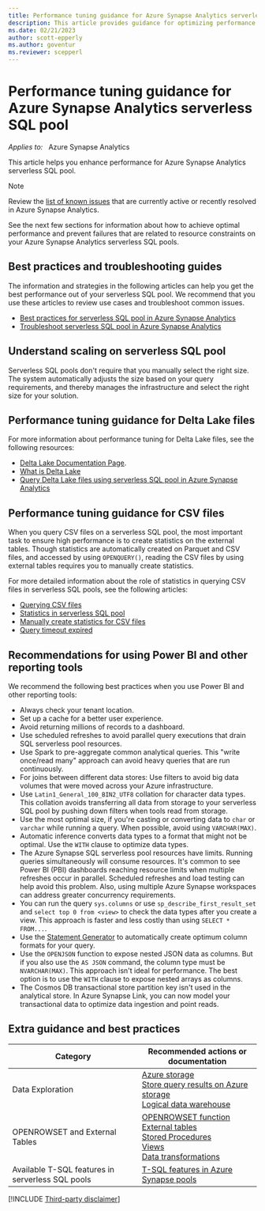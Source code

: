 ```yaml
---
title: Performance tuning guidance for Azure Synapse Analytics serverless SQL pool
description: This article provides guidance for optimizing performance on Azure Synapse Analytics serverless SQL pool.
ms.date: 02/21/2023
author: scott-epperly
ms.author: goventur
ms.reviewer: scepperl
---
```


# Performance tuning guidance for Azure Synapse Analytics serverless SQL pool

_Applies to:_ &nbsp; Azure Synapse Analytics

This article helps you enhance performance for Azure Synapse Analytics serverless SQL pool.

> [!NOTE]
> Review the [list of known issues](/azure/synapse-analytics/known-issues) that are currently active or recently resolved in Azure Synapse Analytics.

See the next few sections for information about how to achieve optimal performance and prevent failures that are related to resource constraints on your Azure Synapse Analytics serverless SQL pools.

## Best practices and troubleshooting guides

The information and strategies in the following articles can help you get the best performance out of your serverless SQL pool. We recommend that you use these articles to review use cases and troubleshoot common issues.

- [Best practices for serverless SQL pool in Azure Synapse Analytics](/azure/synapse-analytics/sql/best-practices-serverless-sql-pool)
- [Troubleshoot serverless SQL pool in Azure Synapse Analytics](/azure/synapse-analytics/sql/resources-self-help-sql-on-demand?tabs=x80070002)

## Understand scaling on serverless SQL pool

Serverless SQL pools don't require that you manually select the right size. The system automatically adjusts the size based on your query requirements, and thereby manages the infrastructure and select the right size for your solution.

## Performance tuning guidance for Delta Lake files

For more information about performance tuning for Delta Lake files, see the following resources:

- [Delta Lake Documentation Page](https://docs.delta.io/latest/delta-intro.html).
- [What is Delta Lake](/azure/synapse-analytics/spark/apache-spark-what-is-delta-lake)
- [Query Delta Lake files using serverless SQL pool in Azure Synapse Analytics](/azure/synapse-analytics/sql/query-delta-lake-format)

## Performance tuning guidance for CSV files

When you query CSV files on a serverless SQL pool, the most important task to ensure high performance is to create statistics on the external tables. Though statistics are automatically created on Parquet and CSV files, and accessed by using `OPENQUERY()`, reading the CSV files by using external tables requires you to manually create statistics.

For more detailed information about the role of statistics in querying CSV files in serverless SQL pools, see the following articles:

- [Querying CSV files](/azure/synapse-analytics/sql/query-single-csv-file)
- [Statistics in serverless SQL pool](/azure/synapse-analytics/sql/develop-tables-statistics#statistics-in-serverless-sql-pool)
- [Manually create statistics for CSV files](/azure/synapse-analytics/sql/best-practices-serverless-sql-pool#manually-create-statistics-for-csv-files)
- [Query timeout expired](/azure/synapse-analytics/sql/resources-self-help-sql-on-demand?tabs=x80070002#query-timeout-expired)

## Recommendations for using Power BI and other reporting tools

We recommend the following best practices when you use Power BI and other reporting tools:

- Always check your tenant location.
- Set up a cache for a better user experience.
- Avoid returning millions of records to a dashboard.
- Use scheduled refreshes to avoid parallel query executions that drain SQL serverless pool resources.
- Use Spark to pre-aggregate common analytical queries. This "write once/read many" approach can avoid heavy queries that are run continuously.
- For joins between different data stores: Use filters to avoid big data volumes that were moved across your Azure infrastructure.
- Use `Latin1_General_100_BIN2_UTF8` collation for character data types. This collation avoids transferring all data from storage to your serverless SQL pool by pushing down filters when tools read from storage.
- Use the most optimal size, if you're casting or converting data to `char` or `varchar` while running a query. When possible, avoid using `VARCHAR(MAX)`.
- Automatic inference converts data types to a format that might not be optimal. Use the `WITH` clause to optimize data types.
- The Azure Synapse SQL serverless pool resources have limits. Running queries simultaneously will consume resources. It's common to see Power BI (PBI) dashboards reaching resource limits when multiple refreshes occur in parallel. Scheduled refreshes and load testing can help avoid this problem. Also, using multiple Azure Synapse workspaces can address greater concurrency requirements.
- You can run the query `sys.columns` or use `sp_describe_first_result_set` and `select top 0 from <view>` to check the data types after you create a view. This approach is faster and less costly than using `SELECT * FROM...`.
- Use the [Statement Generator](https://htmlpreview.github.io/?https://github.com/Azure-Samples/Synapse/blob/main/SQL/tools/cosmosdb/generate-openrowset.html) to automatically create optimum column formats for your query.
- Use the `OPENJSON` function to expose nested JSON data as columns. But if you also use the `AS JSON` command, the column type must be `NVARCHAR(MAX)`. This approach isn't ideal for performance. The best option is to use the `WITH` clause to expose nested arrays as columns.
- The Cosmos DB transactional store partition key isn't used in the analytical store. In Azure Synapse Link, you can now model your transactional data to optimize data ingestion and point reads.

## Extra guidance and best practices

| Category | Recommended actions or documentation |
|---|---|
| Data Exploration | [Azure storage](/azure/synapse-analytics/sql/develop-storage-files-overview?tabs=impersonation)<br>[Store query results on Azure storage](/azure/synapse-analytics/sql/create-external-table-as-select)<br>[Logical data warehouse](/azure/synapse-analytics/sql/tutorial-logical-data-warehouse) |
| OPENROWSET and External Tables | [OPENROWSET function](/azure/synapse-analytics/sql/develop-openrowset)<br>[External tables](/azure/synapse-analytics/sql/develop-tables-external-tables?tabs=native)<br>[Stored Procedures](/azure/synapse-analytics/sql/develop-stored-procedures)<br>[Views](/azure/synapse-analytics/sql/create-use-views)<br>[Data transformations](/azure/synapse-analytics/sql/develop-tables-cetas#cetas-in-serverless-sql-pool) |
| Available T-SQL features in serverless SQL pools | [T-SQL features in Azure Synapse pools](/azure/synapse-analytics/sql/overview-features) |

[!INCLUDE [Third-party disclaimer](../../includes/third-party-disclaimer.md)]
